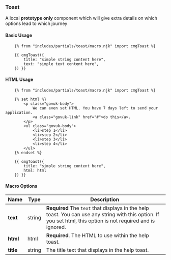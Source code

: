 ### Toast

A local **prototype only** component which will give extra details on which options lead to which journey

#### Basic Usage

```
    {% from "includes/partials/toast/macro.njk" import cmgToast %}

    {{ cmgToast({
        title: "simple string content here",
        text: "simple text content here",
    }) }}
```

#### HTML Usage

```
    {% from "includes/partials/toast/macro.njk" import cmgToast %}

    {% set html %}
        <p class="govuk-body">
            We can even set HTML. You have 7 days left to send your application.
            <a class="govuk-link" href="#">do this</a>.
        </p>
        <ul class="govuk-body">
            <li>step 1</li>
            <li>step 2</li>
            <li>step 3</li>
            <li>step 4</li>
        </ul>
    {% endset %}

    {{ cmgToast({
        title: "simple string content here",
        html: html
    }) }}
```

#### Macro Options

| Name      | Type   | Description                                                                                                                                                    |
| --------- | ------ | -------------------------------------------------------------------------------------------------------------------------------------------------------------- |
| **text**  | string | **Required** The `text` that displays in the help toast. You can use any string with this option. If you set html, this option is not required and is ignored. |
| **html**  | html   | **Required**. The HTML to use within the help toast.                                                                                                           |
| **title** | string | The title text that displays in the help toast.                                                                                                                |

